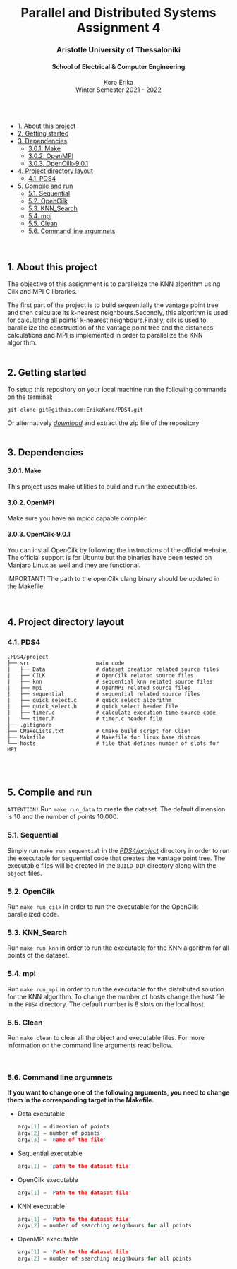 <div id="top"></div>

<br />
<div align="center">
  <h1 align="center">Parallel and Distributed Systems Assignment 4</h1>
  <h3 align="center">Aristotle University of Thessaloniki</h3>
  <h4 align="center">School of Electrical & Computer Engineering</h4>
  <p align="center">
    Koro Erika
    <br />
    Winter Semester 2021 - 2022
    <br />
    <br />
    <br />
    <br />
  </p>
</div>

- [1. About this project](#1-about-this-project)
- [2. Getting started](#2-getting-started)
- [3. Dependencies](#3-dependencies)
    - [3.0.1. Make](#301-make)
    - [3.0.2. OpenMPI](#302-openmpi)
    - [3.0.3. OpenCilk-9.0.1](#303-opencilk-901)
- [4. Project directory layout](#4-project-directory-layout)
  - [4.1. PDS4](#41-pds4)
- [5. Compile and run](#5-compile-and-run)
  - [5.1. Sequential](#51-sequential)
  - [5.2. OpenCilk](#52-opencilk)
  - [5.3. KNN_Search](#53-knn_search)
  - [5.4. mpi](#54-mpi)
  - [5.5. Clean](#55-clean)
  - [5.6. Command line argumnets](#56-command-line-argumnets)
<br/>

## 1. About this project


The objective of this assignment is to parallelize the KNN algorithm using Cilk and MPI C libraries.

The first part of the project is to build sequentially the vantage point tree and then calculate its k-nearest neighbours.Secondly, this algorithm is used for calculating all points' k-nearest neighbours.Finally, cilk is used to parallelize the construction of the vantage point tree and the distances' calculations and MPI is implemented in order to parallelize the KNN algorithm.
<br/>
<br/>
</p>

## 2. Getting started

To setup this repository on your local machine run the following commands on the terminal:

```console
git clone git@github.com:ErikaKoro/PDS4.git
```

Or alternatively [*download*](https://github.com/ErikaKoro/PDS4/archive/refs/heads/main.zip) and extract the zip file of the repository
<br/>
<br/>

## 3. Dependencies
#### 3.0.1. Make

This project uses make utilities to build and run the excecutables. 

#### 3.0.2. OpenMPI

Make sure you have an mpicc capable compiler.

#### 3.0.3. OpenCilk-9.0.1

You can install OpenCilk by following the instructions of the official website. The official support is for Ubuntu but the binaries have been tested on Manjaro Linux as well and they are functional.

IMPORTANT! The path to the openCilk clang binary should be updated in the Makefile


<br/>

## 4. Project directory layout

### 4.1. PDS4

```
.PDS4/project
├── src                     main code
|   ├── Data                # dataset creation related source files
|   ├── CILK                # OpenCilk related source files
|   ├── knn                 # sequential knn related source files
|   ├── mpi                 # OpenMPI related source files
|   ├── sequential          # sequential related source files
|   ├── quick_select.c      # quick_select algorithm
|   ├── quick_select.h      # quick_select header file 
|   ├── timer.c             # calculate execution time source code  
|   └── timer.h             # timer.c header file
├── .gitignore          
├── CMakeLists.txt          # Cmake build script for Clion
├── Makefile                # Makefile for linux base distros
└── hosts                   # file that defines number of slots for MPI

```
<br/>
<br/>

## 5. Compile and run
`ATTENTION!` Run `make run_data` to create the dataset. The default dimension is 10 and the number of points 10,000.

### 5.1. Sequential
Simply run `make run_sequential` in the [*PDS4/project*](main/PDS4/project) directory in order to run the executable for sequential code that creates the vantage point tree. The executable files will be created in the `BUILD_DIR` directory along with the `object` files.

### 5.2. OpenCilk
Run `make run_cilk` in order to run the executable for the OpenCilk parallelized code.

### 5.3. KNN_Search
Run `make run_knn` in order to run the executable for the KNN algorithm for all points of the dataset.

### 5.4. mpi
Run `make run_mpi` in order to run the executable for the distributed solution for the KNN algorithm. To change the number of hosts change the host file in the `PDS4` directory. The default number is 8 slots on the locallhost.

### 5.5. Clean
Run `make clean` to clear all the object and executable files. For more information on the command line arguments read bellow.


<br/>

### 5.6. Command line argumnets
**If you want to change one of the following arguments, you need to change them in the corresponding target in the Makefile.**
* Data executable
    ```C
    argv[1] = dimension of points
    argv[2] = number of points
    argv[3] = 'name of the file'
    ```
* Sequential executable
    ```C
    argv[1] = 'path to the dataset file'
    ```
* OpenCilk executable
    ```C
    argv[1] = 'Path to the dataset file'
    ```
* KNN executable
    ```C
    argv[1] = 'Path to the dataset file'
    argv[2] = number of searching neighbours for all points
    ```
* OpenMPI executable
    ```C
    argv[1] = 'Path to the dataset file'
    argv[2] = number of searching neighbours for all points
    ```
<br/>


